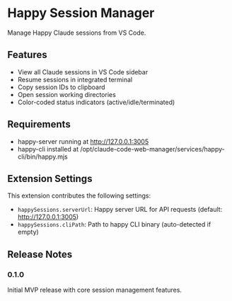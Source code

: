 # Happy Session Manager

Manage Happy Claude sessions from VS Code.

## Features

- View all Claude sessions in VS Code sidebar
- Resume sessions in integrated terminal
- Copy session IDs to clipboard
- Open session working directories
- Color-coded status indicators (active/idle/terminated)

## Requirements

- happy-server running at http://127.0.0.1:3005
- happy-cli installed at /opt/claude-code-web-manager/services/happy-cli/bin/happy.mjs

## Extension Settings

This extension contributes the following settings:

* `happySessions.serverUrl`: Happy server URL for API requests (default: http://127.0.0.1:3005)
* `happySessions.cliPath`: Path to happy CLI binary (auto-detected if empty)

## Release Notes

### 0.1.0

Initial MVP release with core session management features.
